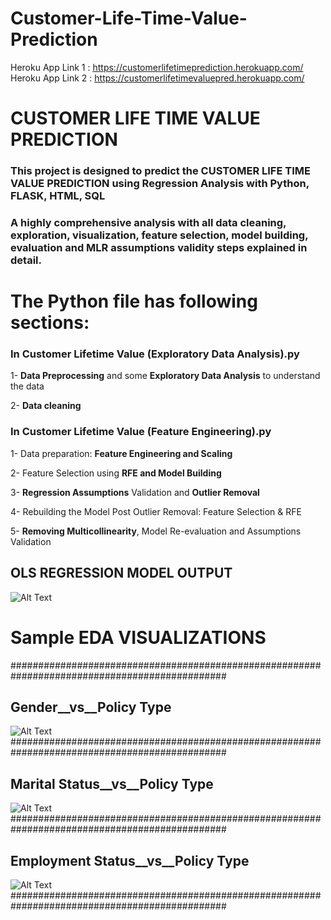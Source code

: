 # Customer-Life-Time-Value-Prediction
Heroku App Link 1 : https://customerlifetimeprediction.herokuapp.com/
Heroku App Link 2 : https://customerlifetimevaluepred.herokuapp.com/


# CUSTOMER LIFE TIME VALUE PREDICTION

### This project is designed to predict the CUSTOMER LIFE TIME VALUE PREDICTION using Regression Analysis with Python, FLASK, HTML, SQL 
### A highly comprehensive analysis with all data cleaning, exploration, visualization, feature selection, model building, evaluation and MLR assumptions validity steps explained in detail.


# The Python file has following sections:


### In Customer Lifetime Value (Exploratory Data Analysis).py

1- **Data Preprocessing** and some **Exploratory Data Analysis** to understand the data

2- **Data cleaning**



### In Customer Lifetime Value (Feature Engineering).py

1- Data preparation: **Feature Engineering and Scaling**

2- Feature Selection using **RFE and Model Building**

3- **Regression Assumptions** Validation and **Outlier Removal**

4- Rebuilding the Model Post Outlier Removal: Feature Selection  & RFE

5- **Removing Multicollinearity**, Model Re-evaluation and Assumptions Validation

## OLS REGRESSION MODEL OUTPUT 

![Alt Text](https://github.com/DheerajKumar97/Customer-Life-Time-Value-Prediction-Flask-Deployment--Heroku/blob/master/CLTP%20Analysis%20Output/OLS%20Rgression%20Results.png)

# Sample EDA VISUALIZATIONS
###############################################################################################
## Gender__vs__Policy Type
![Alt Text](https://github.com/DheerajKumar97/Customer-Life-Time-Value-Prediction-Flask-Deployment--Heroku/blob/master/CLTP%20Analysis%20Output/Gender%20vs%20Policy_type.png)
###############################################################################################
## Marital Status__vs__Policy Type
![Alt Text](https://github.com/DheerajKumar97/Customer-Life-Time-Value-Prediction-Flask-Deployment--Heroku/blob/master/CLTP%20Analysis%20Output/Marital_status%20vs%20Policy_type.png)
###############################################################################################
## Employment Status__vs__Policy Type
![Alt Text](https://github.com/DheerajKumar97/Customer-Life-Time-Value-Prediction-Flask-Deployment--Heroku/blob/master/CLTP%20Analysis%20Output/EmploymentStatus%20vs%20Policy_type.png)
###############################################################################################
